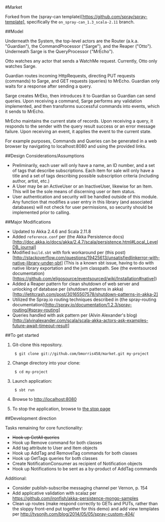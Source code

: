 #Market

Forked from the (spray-can template)[https://github.com/spray/spray-template], specifically the `on_spray-can_1.3_scala-2.11` branch.

##Model

Underneath the System, the top-level actors are the Router (a.k.a. "Guardian"), the CommandProcessor ("Sarge"), and the Reaper ("Otto"). Underneath Sarge is the QueryProcessor ("MrEcho").

Otto watches any actor that sends a WatchMe request. Currently, Otto only watches Sarge.

Guardian routes incoming HttpRequests, directing PUT requests (commands) to Sarge, and GET requests (queries) to MrEcho. Guardian only waits for a response after sending a query.

Sarge creates MrEko, then introduces it to Guardian so Guardian can send queries. Upon receiving a command, Sarge performs any validation implemented, and then transforms successful commands into events, which it sends to MrEcho.

MrEcho maintains the current state of records. Upon receiving a query, it responds to the sender with the query result success or an error message failure. Upon receiving an event, it applies the event to the current state.

For example purposes, Commands and Queries can be generated in a web browser by navigating to localhost:8080 and using the provided links.

##Design Considerations/Assumptions

* Preliminarily, each user will only have a name, an ID number, and a set of tags that describe subscriptions. Each item for sale will only have a title and a set of tags describing possible subscription criteria (including author, artist, etc.)
* A User may be an ActiveUser or an InactiveUser, likewise for an Item. This will be the sole means of discerning user or item status.
* User authentication and security will be handled outside of this module. Any function that modifies a user entry in this library (and associated databases) will not check for user permissions, so security should be implemented prior to calling.

##Major Modifications

* Updated to Akka 2.4.6 and Scala 2.11.8
* Added `reference.conf` per (the Akka Persistence docs)[http://doc.akka.io/docs/akka/2.4.7/scala/persistence.html#Local_LevelDB_journal]
* Modified `build.sbt` with fork workaround per (this post)[http://stackoverflow.com/questions/19425613/unsatisfiedlinkerror-with-native-library-under-sbt] (This is a known sbt issue, having to do with native library exportation and the jvm classpath. See (the eventsourced documentation)[https://github.com/eligosource/eventsourced/wiki/Installation#native])
* Added a Reaper pattern for clean shutdown of web server and unlocking of database per (shutdown patterns in akka)[http://letitcrash.com/post/30165507578/shutdown-patterns-in-akka-2]
* Utilized the Spray.io routing techniques described in (the spray-routing documentation)[http://spray.io/documentation/1.2.3/spray-routing/#spray-routing]
* Queries handled with ask pattern per (Alvin Alexander's blog)[http://alvinalexander.com/scala/scala-akka-actors-ask-examples-future-await-timeout-result]

##To get started

1. Git-clone this repository.

        $ git clone git://github.com/bmorris458/market.git my-project

2. Change directory into your clone:

        $ cd my-project

3. Launch application:

        $ sbt run

6. Browse to [http://localhost:8080](http://localhost:8080/)

7. To stop the application, browse to [the stop page](http://localhost:8080/stop)

##Development direction

Tasks remaining for core functionality:

* ~~Hook up GetAll queries~~
* Hook up Remove command for both classes
* Add tag attribute to User and Item objects
* Hook up AddTag and RemoveTag commands for both classes
* Hook up GetTags queries for both classes
* Create NotificationConsumer as recipient of Notification objects
* Hook up Notifications to be sent as a by-product of AddTag commands

Additional:

* Consider publish-subscribe messaging channel per Vernon, p. 154
* Add applicative validation with scalaz per https://github.com/ironfish/akka-persistence-mongo-samples
* Clean up routes (make respond correctly to GETs and PUTs, rather than the sloppy front-end put together for this demo) and add view templates per http://tysonjh.com/blog/2014/05/05/spray-custom-404/
